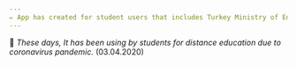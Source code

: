 ```yaml
---
✏️ App has created for student users that includes Turkey Ministry of Education's system named "eba". 
---
```


📝 _These days, It has been using by students for distance education due to coronavirus pandemic._ (03.04.2020)
